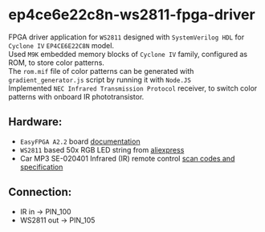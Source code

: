# ep4ce6e22c8n-ws2811-fpga-driver

FPGA driver application for `WS2811` designed with `SystemVerilog HDL` for `Cyclone IV` `EP4CE6E22C8N` model.  
Used `M9K` embedded memory blocks of `Cyclone IV` family, configured as ROM, to store color patterns.  
The `rom.mif` file of color patterns can be generated with `gradient_generator.js` script by running it with `Node.JS`  
Implemented `NEC Infrared Transmission Protocol` receiver, to switch color patterns with onboard IR phototransistor.  

## Hardware:  
* `EasyFPGA A2.2` board [documentation](https://forum.maxiol.com/lofiversion/index.php/t5332.html)
* `WS2811` based 50x RGB LED string from [aliexpress](https://www.aliexpress.com/item/32788470822.html)
* Car MP3 SE-020401 Infrared (IR) remote control [scan codes and specification](https://gist.github.com/steakknife/e419241095f1272ee60f5174f7759867)

## Connection:  
* IR in -> PIN_100
* WS2811 out -> PIN_105